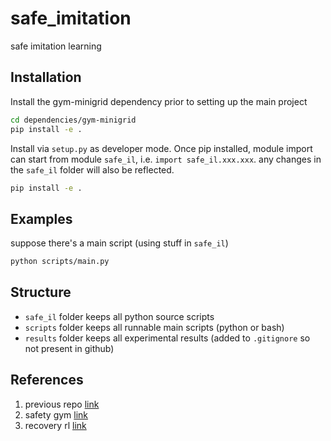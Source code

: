 # safe_imitation

safe imitation learning

## Installation

Install the gym-minigrid dependency prior to setting up the main project

```bash
cd dependencies/gym-minigrid
pip install -e .
```

Install via `setup.py` as developer mode. Once pip installed, module import can start from module `safe_il`, i.e. `import safe_il.xxx.xxx`. any changes in the `safe_il` folder will also be reflected.

```bash
pip install -e .
```

## Examples

suppose there's a main script (using stuff in `safe_il`)

```bash
python scripts/main.py
```

## Structure

- `safe_il` folder keeps all python source scripts
- `scripts` folder keeps all runnable main scripts (python or bash)
- `results` folder keeps all experimental results (added to `.gitignore` so not present in github)

## References

1. previous repo [link](https://github.com/StafaH/graph-imitation-learning)
2. safety gym [link](https://github.com/openai/safety-gym)
3. recovery rl [link](https://github.com/abalakrishna123/recovery-rl)
